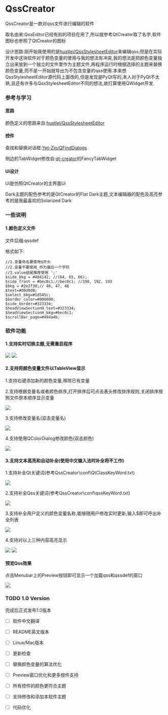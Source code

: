 # QssCreator

QssCreator是一款对qss文件进行编辑的软件

取名由来:QssEditor已经有别的项目在用了,所以就参考QtCreator取了名字,软件图标也参照了QtCreator的图标

设计思路:刚开始我使用的是[hustlei/QssStylesheetEditor](https://github.com/hustlei/QssStylesheetEditor)来编辑qss,但是在实际开发中这块软件对于颜色变量的使用与我的想法有冲突,我的想法是把颜色变量独立出来放到一个独立的文件里作为主题文件,再程序运行时根据选择的主题来替换颜色变量,而不是一开始就导出为不包含变量的qss使用.本来想QssStylesheetEditor源代码上面改的,但是发现是PyQt写的,本人对于PyQt不太熟,且还有许多与QssStylesheetEditor不同的想法,故打算使用QWidget开发.

### 参考与学习

#### 思路

颜色定义的思路来自:[hustlei/QssStylesheetEditor](https://github.com/hustlei/QssStylesheetEditor)

#### 控件

查找和替换对话框:[Yet-Zio/QFindDialogs](https://github.com/Yet-Zio/QFindDialogs)

侧边的TabWidget修改自:[qt-creator](https://github.com/qt-creator/qt-creator)的FancyTabWidget

#### Ui设计

Ui是仿照QtCreator的主界面Ui

Dark主题的配色参考的是QtCreator的Flat Dark主题,文本编辑器的配色及高亮参考的是我最喜欢的Solarized Dark

### 一些说明

#### 1.颜色定义文件

文件后缀:qssdef

格式如下:

``` //Warning 
//1.变量命名要使用$开头
//2.变量不要使用_作为最后一个字符
//3.value结尾推荐使用 ';'
$side_bkg = #404142; //(64, 65, 66); 
$side_front = #bec0c1;//bec0c1; //190, 192, 193
$bkg = #2e2f30;// 46, 47, 48
$text=#d0d0d0;
$select_bkg=#1d545c;
$border_color=#000000;
$side_border=#323334;
$headViewSectionH_text=#323334;
$headViewSectionH_bkg=#bec0c1;
$scrollBar_page=#494a4b;
```

### 软件功能

#### 1.支持实时切换主题,无需重启程序

![](https://github.com/chenghongfeng/QssCreator/blob/master/READMEimages/ThemeDark.png) ![](https://github.com/chenghongfeng/QssCreator/blob/master/READMEimages/ThemeNone.png)



#### 2.支持将颜色变量文件以TableView显示

1.支持右键添加新的颜色变量,移除已有变量

2.支持根据变量名或者颜色排序,打开排序后可点击表头修改排序规则,关闭排序按照文件原本顺序显示变量

![](https://github.com/chenghongfeng/QssCreator/blob/master/READMEimages/ColorDefWidgetMenu.png)

3.支持修改变量名(双击变量名)

![](https://github.com/chenghongfeng/QssCreator/blob/master/READMEimages/ChangeDefName.png)

4.支持使用QColorDialog修改颜色(双击颜色)

![](https://github.com/chenghongfeng/QssCreator/blob/master/READMEimages/ChangeColor.png)

#### 3.支持文本高亮和自动补全(使用中文输入法时补全将不工作)

1.支持补全Qt关键词(参考QssCreator\conf\QtClassKeyWord.txt)

![](https://github.com/chenghongfeng/QssCreator/blob/master/READMEimages/AutoCQtClass.png)

2.支持补全Qss关键词(参考QssCreator\conf\qssKeyWord.txt)

![](https://github.com/chenghongfeng/QssCreator/blob/master/READMEimages/AutoCQssKeyword.png)

3.支持补全用户定义的颜色变量名称,能够随用户修改实时更新,输入$即可呼出补全列表

![](https://github.com/chenghongfeng/QssCreator/blob/master/READMEimages/AutoCDef.png)



4.支持对以上三种内容高亮显示

![](https://github.com/chenghongfeng/QssCreator/blob/master/READMEimages/Highlight.png) ![](https://github.com/chenghongfeng/QssCreator/blob/master/READMEimages/HighlightNoneTheme.png)

#### 预览Qss效果

点击Menubar上的Preview按钮即可显示一个加载qss和qssdef的窗口

![](https://github.com/chenghongfeng/QssCreator/blob/master/READMEimages/PreviewWidget.png) 



### TODO 1.0 Version

完成后正式发布1.0版本

- [ ] 软件中文翻译
- [ ] README英文版本
- [ ] Linux/Mac版本
- [ ] 更新检查
- [ ] 替换颜色变量的算法优化
- [ ] Preview窗口优化和更多控件支持
- [ ] 所有控件的颜色更符合主题
- [ ] 支持修改和添加本软件主题
- [ ] 代码优化

